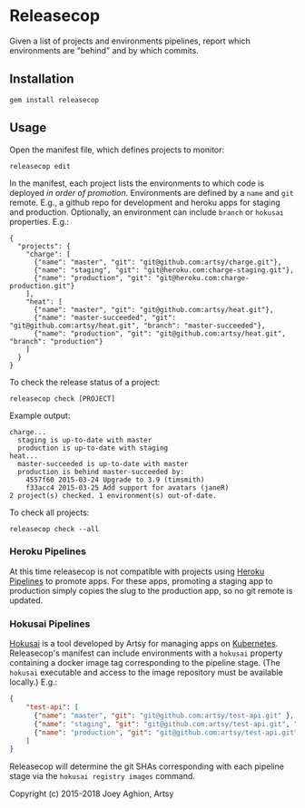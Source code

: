 # Releasecop

Given a list of projects and environments pipelines, report which environments are "behind" and by which commits.

## Installation

    gem install releasecop

## Usage

Open the manifest file, which defines projects to monitor:

    releasecop edit

In the manifest, each project lists the environments to which code is deployed _in order of promotion_. Environments are defined by a `name` and `git` remote. E.g., a github repo for development and heroku apps for staging and production. Optionally, an environment can include `branch` or `hokusai` properties. E.g.:

    {
      "projects": {
        "charge": [
          {"name": "master", "git": "git@github.com:artsy/charge.git"},
          {"name": "staging", "git": "git@heroku.com:charge-staging.git"},
          {"name": "production", "git": "git@heroku.com:charge-production.git"}
        ],
        "heat": [
          {"name": "master", "git": "git@github.com:artsy/heat.git"},
          {"name": "master-succeeded", "git": "git@github.com:artsy/heat.git", "branch": "master-succeeded"},
          {"name": "production", "git": "git@github.com:artsy/heat.git", "branch": "production"}
        ]
      }
    }

To check the release status of a project:

    releasecop check [PROJECT]

Example output:

    charge...
      staging is up-to-date with master
      production is up-to-date with staging
    heat...
      master-succeeded is up-to-date with master
      production is behind master-succeeded by:
        4557f60 2015-03-24 Upgrade to 3.9 (timsmith)
        f33acc4 2015-03-25 Add support for avatars (janeR)
    2 project(s) checked. 1 environment(s) out-of-date.

To check all projects:

    releasecop check --all

### Heroku Pipelines

At this time releasecop is not compatible with projects using [Heroku Pipelines](https://devcenter.heroku.com/articles/pipelines) to promote apps. For these apps, promoting a staging app to production simply copies the slug to the production app, so no git remote is updated.

### Hokusai Pipelines

[Hokusai](https://github.com/artsy/hokusai) is a tool developed by Artsy for managing apps on [Kubernetes](https://kubernetes.io/). Releasecop's manifest can include environments with a `hokusai` property containing a docker image tag corresponding to the pipeline stage. (The `hokusai` executable and access to the image repository must be available locally.) E.g.:

```json
{
    "test-api": [
      {"name": "master", "git": "git@github.com:artsy/test-api.git" },
      {"name": "staging", "git": "git@github.com:artsy/test-api.git", "hokusai": "staging"},
      {"name": "production", "git": "git@github.com:artsy/test-api.git", "hokusai": "production"}
    ]
}
```

Releasecop will determine the git SHAs corresponding with each pipeline stage via the `hokusai registry images` command.

Copyright (c) 2015-2018 Joey Aghion, Artsy
